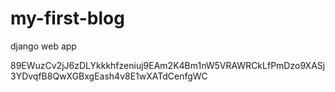 # my-first-blog
django web app

89EWuzCv2jJ6zDLYkkkhfzeniuj9EAm2K4Bm1nW5VRAWRCkLfPmDzo9XASj3YDvqfB8QwXGBxgEash4v8E1wXATdCenfgWC
